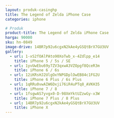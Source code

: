 ```yaml
---
layout: produk-casinghp
title: The Legend of Zelda iPhone Case
categories: iphone

# Produk
product-title: The Legend of Zelda iPhone Case
harga: 90000
sku: hn-0849
image-drive: 14BR7p92u6cgxN2kAe4yGSQtBrX7GU3UV
gallery:
  - url: 1-xS2fOAlPAto90XoTwb_x-4Zdlpp_e14
    title: iPhone 5 / 5s / SE
  - url: 1yvUwEbu69y7ZV3qxwA3VZOpgf8QceR3m
    title: iPhone 6 / 6s
  - url: 12iKRsHJ2UlgOxYNPGDplOwEB84c1FG2U
    title: iPhone 6 Plus / 6s Plus
  - url: 1qRRu0vwAIW6Dxji76iR4uPTq8_AVKH35
    title: iPhone 7 / 8
  - url: 1fsgwAS7yvgx0-D-98XmYktUZzwGy-x3W
    title: iPhone 7 Plus / 8 Plus
  - url: 14BR7p92u6cgxN2kAe4yGSQtBrX7GU3UV
    title: iPhone X
---
```

